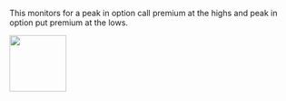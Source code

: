 This monitors for a peak in option call premium at the highs and peak in option put premium at the lows.

<img src="[https://your-image-url.type](https://user-images.githubusercontent.com/75052782/203615892-6a8d4477-7390-4cd4-b159-6fccad4ae399.jpg)" width="100" height="100">



